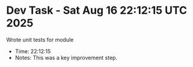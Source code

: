 # Dev Task - Sat Aug 16 22:12:15 UTC 2025
Wrote unit tests for module
- Time: 22:12:15
- Notes: This was a key improvement step.
